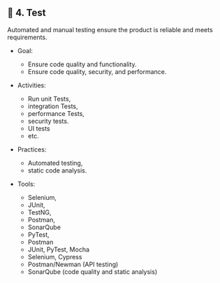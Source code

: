 ## 🧪 4. Test
Automated and manual testing ensure the product is reliable and meets requirements.

- Goal:
  - Ensure code quality and functionality.
  - Ensure code quality, security, and performance.

- Activities:
  - Run unit Tests,
  - integration Tests,
  - performance Tests,
  - security tests.
  - UI tests
  - etc.

- Practices:
  - Automated testing,
  - static code analysis.

- Tools:
  - Selenium,
  - JUnit,
  - TestNG,
  - Postman,
  - SonarQube
  - PyTest,
  - Postman
  - JUnit, PyTest, Mocha
  - Selenium, Cypress
  - Postman/Newman (API testing)
  - SonarQube (code quality and static analysis)




